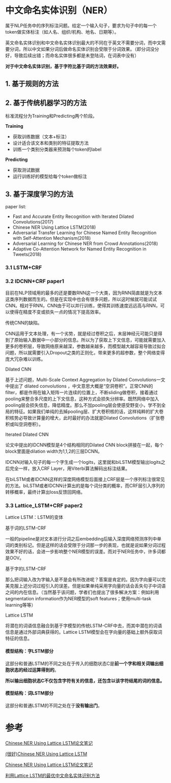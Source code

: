 # 中文命名实体识别（NER）

属于NLP任务中的序列标注问题。给定一个输入句子，要求为句子中的每一个token做实体标注（如人名、组织/机构、地名、日期等）。

英文命名实体识别和中文命名实体识别最大的不同在于英文不需要分词，而中文需要分词，所以中文如果分词后做命名实体识别会受限于分词效果。（即分词没分好，导致后续出错；而命名实体很多都是未登陆词，在词表中没有）

**对于中文命名实体识别，基于字符比基于词的方法效果好。**

## 1. 基于规则的方法

## 2. 基于传统机器学习的方法

标准流程分为Training和Predicting两个阶段。

**Training**

* 获取训练数据（文本+标注）
* 设计适合该文本和类别的特征提取方法
* 训练一个类别分类器来预测每个token的label

**Predicting**

* 获取测试数据
* 运行训练好的模型给每个token做标注

## 3. 基于深度学习的方法

paper list:

* Fast and Accurate Entity Recognition with Iterated Dilated Convolutions(2017)
* Chinese NER Using Lattice LSTM(2018)
* Adversarial Transfer Learning for Chinese Named Entity Recognition with Self-Attention Mechanism(2018)
* Adversarial Learning for Chinese NER from Crowd Annotations(2018)
* Adaptive Co-Attention Network for Named Entity Recognition in Tweets(2018)

### 3.1 LSTM+CRF

### 3.2 IDCNN+CRF paper1

目前在NLP领域用的最多的还是要数RNN这一个大类，因为RNN简直就是为文本这类序列数据而生的。但是在实现中也会有很多问题，所以这时候就可能试试CNN。相对于RNN，CNN由于可以并行训练，使得其训练速度远远高与RNN，可以使得在精度不变或损失一点的情况下提高效率。

传统CNN的缺陷。

CNN运用于文本处理，有一个劣势，就是经过卷积之后，末层神经元可能只是得到了原始输入数据中一小部分的信息。所以为了获取上下文信息，可能就需要加入更多的卷积层，导致网络原来越深，参数越来越多，而模型越大越容易导致过拟合问题，所以就需要引入Dropout之类的正则化，带来更多的超参数，整个网络变得庞大冗杂难以训练。

Dilated CNN

基于上述问题，Multi-Scale Context Aggregation by Dilated Convolutions一文中提出了 dilated convolutions ，中文意思大概是“空洞卷积”。正常CNN的filter，都是作用在输入矩阵一片连续的位置上，不断sliding做卷积，接着通过pooling来整合多尺度的上下文信息，这种方式会损失分辨率。既然网络中加入pooling层会损失信息，降低精度。那么不加pooling层会使感受野变小，学不到全局的特征。如果我们单纯的去掉pooling层、扩大卷积核的话，这样纯粹的扩大卷积核势必导致计算量的增大，此时最好的办法就是Dilated Convolutions（扩张卷积或叫空洞卷积）。

Iterated Dilated CNN

论文中提出的IDCNN模型是4个结构相同的Dilated CNN block拼接在一起，每个block里面是dilation width为1,1,2的三层DCNN。

IDCNN对输入句子的每一个字生成一个logits，这里就和biLSTM模型输出logits之后完全一样，放入CRF Layer，用Viterbi算法解码出标注结果。

在biLSTM或者IDCNN这样的深度网络模型后面接上CRF层是一个序列标注很常见的方法。biLSTM或者IDCNN计算出的是每个词分类的概率，而CRF层引入序列的转移概率，最终计算出loss反馈回网络。

### 3.3 Lattice\_LSTM+CRF paper2

Lattice LSTM：LSTM的变体

基于词的LSTM-CRF

一般的pipeline是对文本进行分词之后embedding后输入深度网络预测序列中单词的类别标记。但是这样的话会受限于分词那一步的表现，也就是说如果分词过程效果不好的话，会进一步影响整个NER模型的误差。而对于NER任务中，许多词都是OOV。

基于字的LSTM-CRF

那么把词输入改为字输入是不是会有所改进呢？答案是肯定的。因为字向量可以完美克服上述分词过程引入的误差。但是如果单纯采用字向量的话会丢失句子中词语之间的内在信息。（当然基于该问题，学者们也提出了很多解决方案：例如利用segmentation information作为NER模型的soft features；使用multi-task learning等等）

Lattice LSTM

将潜在的词语信息融合到基于字模型的传统LSTM-CRF中去，而其中潜在的词语信息是通过外部词典获得的。Lattice LSTM模型会在字向量的基础上额外获取词特征的信息。

#### 模型结构：字LSTM部分

这部分和普通LSTM的不同之处在于传入的细胞状态C是**前一个字和相关词输出细胞状态的经过运算得到的**。

**所以输出细胞状态C不仅包含字符有关的信息，还包含以该字符结尾的词的信息。**

#### 模型结构：词LSTM部分

这部分和普通LSTM的不同之处在于**没有输出门**。

# 参考

[Chinese NER Using Lattice LSTM论文笔记](https://www.jianshu.com/p/cdd2061f057b)

[(很好)Chinese NER Using Lattice LSTM](https://blog.csdn.net/sinat_18665801/article/details/90578208)

[Chinese NER Using Lattice LSTM论文笔记](https://www.jianshu.com/p/cdd2061f057b)

[利用Lattice LSTM的最优中文命名实体识别方法](http://baijiahao.baidu.com/s?id=1604786068701856320&wfr=spider&for=pc)

